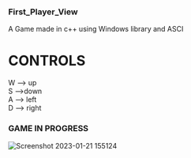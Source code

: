 ### First_Player_View
 A Game made in c++ using Windows library and ASCI

 # CONTROLS

 W --> up   
 S -->down    
 A --> left     
 D --> right    

### GAME IN PROGRESS


![Screenshot 2023-01-21 155124](https://user-images.githubusercontent.com/90249481/213862638-2bce6f53-8722-43b7-82a3-eb7be60bbf68.jpg)




